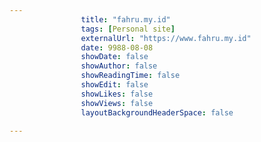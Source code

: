 ---
                title: "fahru.my.id"
                tags: [Personal site]
                externalUrl: "https://www.fahru.my.id"
                date: 9988-08-08
                showDate: false
                showAuthor: false
                showReadingTime: false
                showEdit: false
                showLikes: false
                showViews: false
                layoutBackgroundHeaderSpace: false
                ---
